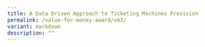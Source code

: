 ```yaml
---
title: A Data Driven Approach to Ticketing Machines Provision
permalink: /value-for-money-award/vm3/
variant: markdown
description: ""
---
```

